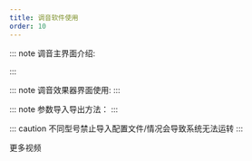 ```yaml
---
title: 调音软件使用
order: 10
---
```

::: note 调音主界面介绍:

:::


<VidStack
  src="https://likeyou156156.online:9000/lky/tools/TY/video.mp4"
/>



::: note 调音效果器界面使用:
:::
<VidStack
  src="https://likeyou156156.online:9000/lky/tools/TY/video2.mp4"
/>

::: note 参数导入导出方法： 
:::

::: caution
不同型号禁止导入配置文件/情况会导致系统无法运转
:::

<VidStack
  src="https://likeyou156156.online:9000/lky/tools/TY/video3.mp4"
/>
  <div class="floating-container" id="floating-container">
  <a href="https://www.douyin.com/video/7436641941497892133" target="_blank" class="floating-button" id="floating-button" onclick="return confirm('您即将跳转到抖音，是否继续？');">
    <i class="fab fa-tiktok"></i> <!-- 抖音图标 -->
    <span class="loading-spinner" id="loading-spinner"></span> <!-- 加载动画 -->
  </a>
  <span class="floating-text">更多视频</span>
</div>



<!-- 引入 Font Awesome -->
<link rel="stylesheet" href="https://cdnjs.cloudflare.com/ajax/libs/font-awesome/6.0.0/css/all.min.css">

